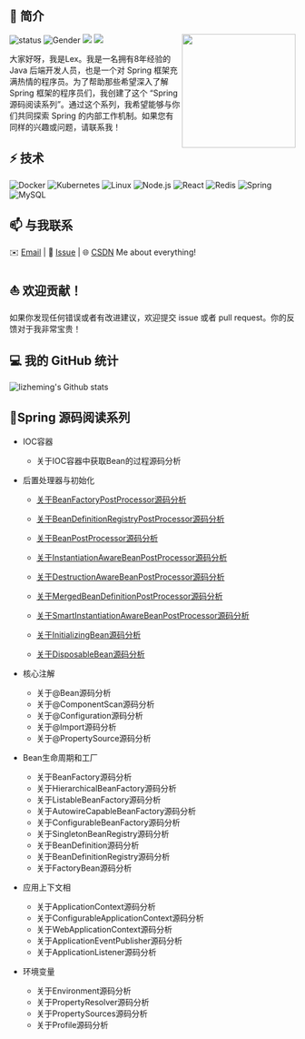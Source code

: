 ## 👋 简介
<img align='right' src='https://octodex.github.com/images/hula_loop_octodex03.gif' width='200'>

![status](https://img.shields.io/badge/status-up-brightgreen) ![Gender](https://img.shields.io/badge/gender-%F0%9F%A4%B5-lightgrey) ![](https://img.shields.io/static/v1?label=wechat&message=xcs19930428&color=7BB32E&logo=wechat) ![](https://visitor-badge.lithub.cc/badge?page_id=github.com/xuchengsheng)

大家好呀，我是Lex。我是一名拥有8年经验的Java 后端开发人员，也是一个对 Spring 框架充满热情的程序员。为了帮助那些希望深入了解 Spring 框架的程序员们，我创建了这个 “Spring 源码阅读系列”。通过这个系列，我希望能够与你们共同探索 Spring 的内部工作机制。如果您有同样的兴趣或问题，请联系我！

## ⚡ 技术

![Docker](https://img.shields.io/badge/-Docker-000?&logo=Docker)
![Kubernetes](https://img.shields.io/badge/-Kubernetes-000?&logo=Kubernetes)
![Linux](https://img.shields.io/badge/-Linux-000?&logo=Linux)
![Node.js](https://img.shields.io/badge/-Node.js-000?&logo=node.js)
![React](https://img.shields.io/badge/-React-000?&logo=React)
![Redis](https://img.shields.io/badge/-Redis-000?&logo=Redis)
![Spring](https://img.shields.io/badge/-Spring-000?&logo=Spring)
![MySQL](https://img.shields.io/badge/-SQL-000?&logo=MySQL)

## 📫 与我联系

✉️ [Email](xuchengshengsuper@163.com) | 💬 [Issue](https://github.com/xuchengsheng/spring-reading/issues) | 🌐 [CSDN](https://blog.csdn.net/duzhuang2399?type=blog)  Me about everything!

## ⛵ 欢迎贡献！

如果你发现任何错误或者有改进建议，欢迎提交 issue 或者 pull request。你的反馈对于我非常宝贵！

## 💻 我的 GitHub 统计


![lizheming's Github stats](https://github-readme-stats.vercel.app/api?username=xuchengsheng&show_icons=true)

## 🌱Spring 源码阅读系列

+ IOC容器
  + 关于IOC容器中获取Bean的过程源码分析

+ 后置处理器与初始化

  + [关于BeanFactoryPostProcessor源码分析](spring-interface-beanFactoryPostProcessor/README.md)

  + [关于BeanDefinitionRegistryPostProcessor源码分析](spring-interface-beanDefinitionRegistryPostProcessor/README.md)

  + [关于BeanPostProcessor源码分析](spring-interface-beanPostProcessor/README.md)

  + [关于InstantiationAwareBeanPostProcessor源码分析](spring-interface-instantiationAwareBeanPostProcessor/README.md)

  + [关于DestructionAwareBeanPostProcessor源码分析](spring-interface-destructionAwareBeanPostProcessor/README.md)

  + [关于MergedBeanDefinitionPostProcessor源码分析](spring-interface-mergedBeanDefinitionPostProcessor/README.md)

  + [关于SmartInstantiationAwareBeanPostProcessor源码分析](spring-interface-smartInstantiationAwareBeanPostProcessor/README.md)

  + [关于InitializingBean源码分析](spring-interface-initializingBean/README.md)

  + [关于DisposableBean源码分析](spring-interface-disposableBean/README.md)

+ 核心注解

  + 关于@Bean源码分析
  + 关于@ComponentScan源码分析
  + 关于@Configuration源码分析
  + 关于@Import源码分析
  + 关于@PropertySource源码分析

+ Bean生命周期和工厂

  + 关于BeanFactory源码分析
  + 关于HierarchicalBeanFactory源码分析
  + 关于ListableBeanFactory源码分析
  + 关于AutowireCapableBeanFactory源码分析
  + 关于ConfigurableBeanFactory源码分析
  + 关于SingletonBeanRegistry源码分析
  + 关于BeanDefinition源码分析
  + 关于BeanDefinitionRegistry源码分析
  + 关于FactoryBean源码分析

+ 应用上下文相

  - 关于ApplicationContext源码分析
  - 关于ConfigurableApplicationContext源码分析
  - 关于WebApplicationContext源码分析
  - 关于ApplicationEventPublisher源码分析
  - 关于ApplicationListener源码分析

+ 环境变量

  - 关于Environment源码分析
  - 关于PropertyResolver源码分析
  - 关于PropertySources源码分析
  - 关于Profile源码分析